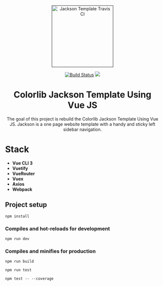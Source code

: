 <p align="center"><a href="" target="_blank" rel="noopener noreferrer"><img width="200" src="https://upload.wikimedia.org/wikipedia/commons/thumb/5/53/Vue.js_Logo.svg/2000px-Vue.js_Logo.svg.png" alt="Jackson Template Travis CI"></a></p>
<p align="center">
  <a href="https://travis-ci.org/filipenatanael/vuejs-colorlib-jackson-template"><img src="https://travis-ci.org/filipenatanael/vuejs-colorlib-jackson-template.svg?branch=master" alt="Build Status"></a>
  <a href="https://codeclimate.com/github/filipenatanael/vuejs-colorlib-jackson-template/maintainability"><img src="https://api.codeclimate.com/v1/badges/619a179e781aa96489f2/maintainability" /></a>
</p>


<h1 align="center">Colorlib Jackson Template Using Vue JS</h1>

<p align="center">
The goal of this project is rebuild the Colorlib Jackson Template Using Vue JS.
Jackson is a one page website template with a handy and sticky left sidebar navigation.
</p>

# Stack

- **Vue CLI 3**
- **Vuetify**
- **VueRouter**
- **Vuex**
- **Axios**
- **Webpack**

## Project setup
```
npm install
```

### Compiles and hot-reloads for development
```
npm run dev
```

### Compiles and minifies for production
```
npm run build

npm run test

npm test -- --coverage
```
